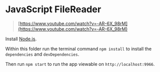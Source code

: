 # JavaScript FileReader

> [https://www.youtube.com/watch?v=-AR-6X_98rM](https://www.youtube.com/watch?v=-AR-6X_98rM)

Install [Node.js](https://nodejs.org/).

Within this folder run the terminal command `npm install` to install the
`dependencies` and `devDependencies`.

Then run `npm start` to run the app viewable on `http://localhost:9966`.
